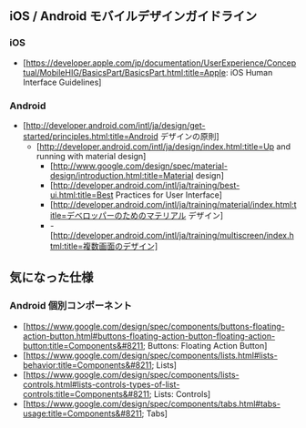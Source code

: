 ## iOS / Android モバイルデザインガイドライン


### iOS


* [https://developer.apple.com/jp/documentation/UserExperience/Conceptual/MobileHIG/BasicsPart/BasicsPart.html:title=Apple: iOS Human Interface Guidelines]


### Android


* [http://developer.android.com/intl/ja/design/get-started/principles.html:title=Android デザインの原則]
  * [http://developer.android.com/intl/ja/design/index.html:title=Up and running with material design]
    * [http://www.google.com/design/spec/material-design/introduction.html:title=Material design]
    * [http://developer.android.com/intl/ja/training/best-ui.html:title=Best Practices for User Interface]
    * [http://developer.android.com/intl/ja/training/material/index.html:title=デベロッパーのためのマテリアル デザイン]
    * -[http://developer.android.com/intl/ja/training/multiscreen/index.html:title=複数画面のデザイン]
    

## 気になった仕様


### Android 個別コンポーネント


* [https://www.google.com/design/spec/components/buttons-floating-action-button.html#buttons-floating-action-button-floating-action-button:title=Components&#8211; Buttons: Floating Action Button]
* [https://www.google.com/design/spec/components/lists.html#lists-behavior:title=Components&#8211; Lists]
* [https://www.google.com/design/spec/components/lists-controls.html#lists-controls-types-of-list-controls:title=Components&#8211; Lists: Controls]
* [https://www.google.com/design/spec/components/tabs.html#tabs-usage:title=Components&#8211; Tabs]

